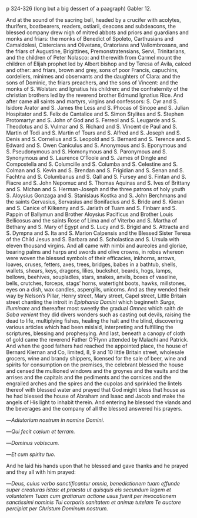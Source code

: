 p 324-326  (long but a big dessert of a paagraph)
Gabler 12.

And at the sound of the sacring bell, headed by a crucifer with acolytes, thurifers, boatbearers, readers, ostiarii, deacons and subdeacons, the blessed company drew nigh of mitred abbots and priors and guardians and monks and friars: the monks of Benedict of Spoleto, Carthusians and Camaldolesi, Cistercians and Olivetans, Oratorians and Vallombrosans, and the friars of Augustine, Brigittines, Premonstratensians, Servi, Trinitarians, and the children of Peter Nolasco: and therewith from Carmel mount the children of Elijah prophet led by Albert bishop and by Teresa of Avila, calced and other: and friars, brown and grey, sons of poor Francis, capuchins, cordeliers, minimes and observants and the daughters of Clara: and the sons of Dominic, the friars preachers, and the sons of Vincent: and the monks of S. Wolstan: and Ignatius his children: and the confraternity of the christian brothers led by the reverend brother Edmund Ignatius Rice. And after came all saints and martyrs, virgins and confessors: S. Cyr and S. Isidore Arator and S. James the Less and S. Phocas of Sinope and S. Julian Hospitator and S. Felix de Cantalice and S. Simon Stylites and S. Stephen Protomartyr and S. John of God and S. Ferreol and S. Leugarde and S. Theodotus and S. Vulmar and S. Richard and S. Vincent de Paul and S. Martin of Todi and S. Martin of Tours and S. Alfred and S. Joseph and S. Denis and S. Cornelius and S. Leopold and S. Bernard and S. Terence and S. Edward and S. Owen Caniculus and S. Anonymous and S. Eponymous and S. Pseudonymous and S. Homonymous and S. Paronymous and S. Synonymous and S. Laurence O’Toole and S. James of Dingle and Compostella and S. Columcille and S. Columba and S. Celestine and S. Colman and S. Kevin and S. Brendan and S. Frigidian and S. Senan and S. Fachtna and S. Columbanus and S. Gall and S. Fursey and S. Fintan and S. Fiacre and S. John Nepomuc and S. Thomas Aquinas and S. Ives of Brittany and S. Michan and S. Herman-Joseph and the three patrons of holy youth S. Aloysius Gonzaga and S. Stanislaus Kostka and S. John Berchmans and the saints Gervasius, Servasius and Bonifacius and S. Bride and S. Kieran and S. Canice of Kilkenny and S. Jarlath of Tuam and S. Finbarr and S. Pappin of Ballymun and Brother Aloysius Pacificus and Brother Louis Bellicosus and the saints Rose of Lima and of Viterbo and S. Martha of Bethany and S. Mary of Egypt and S. Lucy and S. Brigid and S. Attracta and S. Dympna and S. Ita and S. Marion Calpensis and the Blessed Sister Teresa of the Child Jesus and S. Barbara and S. Scholastica and S. Ursula with eleven thousand virgins. And all came with nimbi and aureoles and gloriae, bearing palms and harps and swords and olive crowns, in robes whereon were woven the blessed symbols of their efficacies, inkhorns, arrows, loaves, cruses, fetters, axes, trees, bridges, babes in a bathtub, shells, wallets, shears, keys, dragons, lilies, buckshot, beards, hogs, lamps, bellows, beehives, soupladles, stars, snakes, anvils, boxes of vaseline, bells, crutches, forceps, stags’ horns, watertight boots, hawks, millstones, eyes on a dish, wax candles, aspergills, unicorns. And as they wended their way by Nelson’s Pillar, Henry street, Mary street, Capel street, Little Britain street chanting the introit in *Epiphania Domini* which beginneth *Surge, illuminare* and thereafter most sweetly the gradual *Omnes* which saith *de Saba venient* they did divers wonders such as casting out devils, raising the dead to life, multiplying fishes, healing the halt and the blind, discovering various articles which had been mislaid, interpreting and fulfilling the scriptures, blessing and prophesying. And last, beneath a canopy of cloth of gold came the reverend Father O’Flynn attended by Malachi and Patrick. And when the good fathers had reached the appointed place, the house of Bernard Kiernan and Co, limited, 8, 9 and 10 little Britain street, wholesale grocers, wine and brandy shippers, licensed for the sale of beer, wine and spirits for consumption on the premises, the celebrant blessed the house and censed the mullioned windows and the groynes and the vaults and the arrises and the capitals and the pediments and the cornices and the engrailed arches and the spires and the cupolas and sprinkled the lintels thereof with blessed water and prayed that God might bless that house as he had blessed the house of Abraham and Isaac and Jacob and make the angels of His light to inhabit therein. And entering he blessed the viands and the beverages and the company of all the blessed answered his prayers.

—*Adiutorium nostrum in nomine Domini.*

—*Qui fecit cœlum et terram.*

—*Dominus vobiscum.*

—*Et cum spiritu tuo.*

And he laid his hands upon that he blessed and gave thanks and he prayed and they all with him prayed:

—*Deus, cuius verbo sanctificantur omnia, benedictionem tuam effunde super creaturas istas: et praesta ut quisquis eis secundum legem et voluntatem Tuam cum gratiarum actione usus fuerit per invocationem sanctissimi nominis Tui corporis sanitatem et animæ tutelam Te auctore percipiat per Christum Dominum nostrum.*

